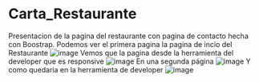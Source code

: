 # Carta_Restaurante
 
 Presentacion de la pagina del restaurante con pagina de contacto hecha con Boostrap.
 Podemos ver el primera pagina la pagina de incio del Restaurante
 ![image](https://user-images.githubusercontent.com/86298325/134856815-2f34b436-ae38-4838-a8a2-a0dafd027688.png)
Vemos que la pagina desde la herramienta del developer que es responsive
![image](https://user-images.githubusercontent.com/86298325/134856960-a20d3fc8-c5c9-48e6-8e5a-b24452297b99.png)
En una segunda página
![image](https://user-images.githubusercontent.com/86298325/134868205-b94163fd-6f12-45c0-9d06-c84b4cae1992.png)
Y como quedaria en la herramienta de developer
![image](https://user-images.githubusercontent.com/86298325/134868277-b677d798-821a-44b1-b731-2fb66c7729ce.png)
